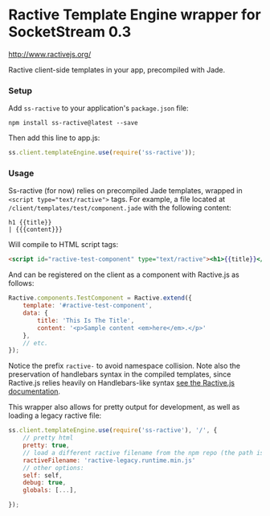 # Ractive Template Engine wrapper for SocketStream 0.3

http://www.ractivejs.org/

Ractive client-side templates in your app, precompiled with Jade.

### Setup

Add `ss-ractive` to your application's `package.json` file:

```
npm install ss-ractive@latest --save
```

Then add this line to app.js:

```javascript
ss.client.templateEngine.use(require('ss-ractive'));
```

### Usage

Ss-ractive (for now) relies on precompiled Jade templates, wrapped in `<script type="text/ractive">` tags. For example, a file located at `/client/templates/test/component.jade` with the following content:

```jade
h1 {{title}}
| {{{content}}}
```

Will compile to HTML script tags:

```html
<script id="ractive-test-component" type="text/ractive"><h1>{{title}}</h1>{{{content}}}</script>
```

And can be registered on the client as a component with Ractive.js as follows:

```javascript
Ractive.components.TestComponent = Ractive.extend({
	template: '#ractive-test-component',
	data: {
		title: 'This Is The Title',
		content: '<p>Sample content <em>here</em>.</p>'
	},
	// etc.
});
```

Notice the prefix `ractive-` to avoid namespace collision. Note also the preservation of handlebars syntax in the compiled templates, since Ractive.js relies heavily on Handlebars-like syntax [see the Ractive.js documentation](http://docs.ractivejs.org/latest/get-started).

This wrapper also allows for pretty output for development, as well as loading a legacy ractive file:

```javascript
ss.client.templateEngine.use(require('ss-ractive'), '/', {
	// pretty html
	pretty: true,
	// load a different ractive filename from the npm repo (the path is resolved via require.resolve('ractive'))
	ractiveFilename: 'ractive-legacy.runtime.min.js'
	// other options:
	self: self,
	debug: true,
	globals: [...],

});
```